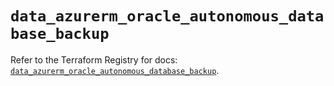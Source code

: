 # `data_azurerm_oracle_autonomous_database_backup`

Refer to the Terraform Registry for docs: [`data_azurerm_oracle_autonomous_database_backup`](https://registry.terraform.io/providers/hashicorp/azurerm/4.46.0/docs/data-sources/oracle_autonomous_database_backup).

